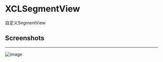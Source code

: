 # XCLSegmentView
自定义SegmentView

## Screenshots
---------
![image](https://github.com/shitong/XCLSegmentView/blob/master/Screenshots/Screenshots0) 

